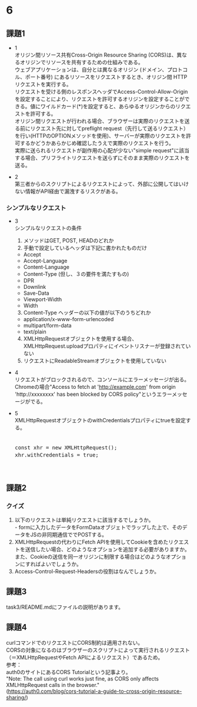 # 6

## 課題1

- 1  
オリジン間リソース共有Cross-Origin Resource Sharing (CORS)は、異なるオリジンでリソースを共有するための仕組みである。  
ウェブアプリケーションは、自分とは異なるオリジン (ドメイン、プロトコル、ポート番号) にあるリソースをリクエストするとき、オリジン間 HTTP リクエストを実行する。  
リクエストを受ける側のレスポンスヘッダでAccess-Control-Allow-Originを設定することにより、リクエストを許可するオリジンを設定することができる。値にワイルドカード(*)を設定すると、あらゆるオリジンからのリクエストを許可する。  
オリジン間リクエストが行われる場合、ブラウザーは実際のリクエストを送る前にリクエスト先に対してpreflight request（先行して送るリクエスト）を行い(HTTPのOPTIONメソッドを使用)、サーバーが実際のリクエストを許可するかどうかあらかじめ確認したうえで実際のリクエストを行う。  
実際に送られるリクエストが副作用の心配が少ない"simple request"に該当する場合、プリフライトリクエストを送らずにそのまま実際のリクエストを送る。  

- 2  
第三者からのスクリプトによるリクエストによって、外部に公開してはいけない情報がAPI経由で漏洩するリスクがある。

### シンプルなリクエスト
- 3  
  シンプルなリクエストの条件
  1.  メソッドはGET, POST, HEADのどれか
  2.  手動で設定しているヘッダは下記に書かれたものだけ  
    - Accept  
    - Accept-Language  
    - Content-Language  
    - Content-Type (但し、３の要件を満たすもの)  
    - DPR  
    - Downlink  
    - Save-Data  
    - Viewport-Width  
    - Width  
  3. Content-Type ヘッダーの以下の値が以下のうちどれか  
    - application/x-www-form-urlencoded
    - multipart/form-data
    - text/plain
  4. XMLHttpRequestオブジェクトを使用する場合、XMLHttpRequest.uploadプロパティにイベントリスナーが登録されていない
  5. リクエストにReadableStreamオブジェクトを使用していない

- 4  
  リクエストがブロックされるので、コンソールにエラーメッセージが出る。　　
  Chromeの場合"Access to fetch at 'http://example.com' from origin 'http://xxxxxxxx' has been blocked by CORS policy"というエラーメッセージがでる。

- 5    
  XMLHttpRequestオブジェクトのwithCredentialsプロパティにtrueを設定する。　　
  <pre>　　
  const xhr = new XMLHttpRequest();　　
  xhr.withCredentials = true;　　
  </pre>　　

## 課題2
  ### クイズ
  1. 以下のリクエストは単純リクエストに該当するでしょうか。  
    - formに入力したデータをFormDataオブジェトでラップした上で、そのデータをJSの非同期通信ででPOSTする。
  2. XMLHttpRequestの代わりにFetch APIを使用してCookieを含めたリクエストを送信したい場合、どのようなオプションを追加する必要がありますか。また、Cookieの送信を同一オリジンに制限する場合はどのようなオプションにすればよいでしょうか。
  3. Access-Control-Request-Headersの役割はなんでしょうか。

## 課題3
  task3/README.mdにファイルの説明があります。

## 課題4
curlコマンドでのリクエストにCORS制約は適用されない。  
CORSの対象になるのはブラウザーのスクリプトによって実行されるリクエスト（＝XMLHttpRequestやFetch APIによるリクエスト）であるため。  
参考：  
auth0のサイトにあるCORS Tutorialという記事より。  
"Note: The call using curl works just fine, as CORS only affects XMLHttpRequest calls in the browser."  
(https://auth0.com/blog/cors-tutorial-a-guide-to-cross-origin-resource-sharing/)  